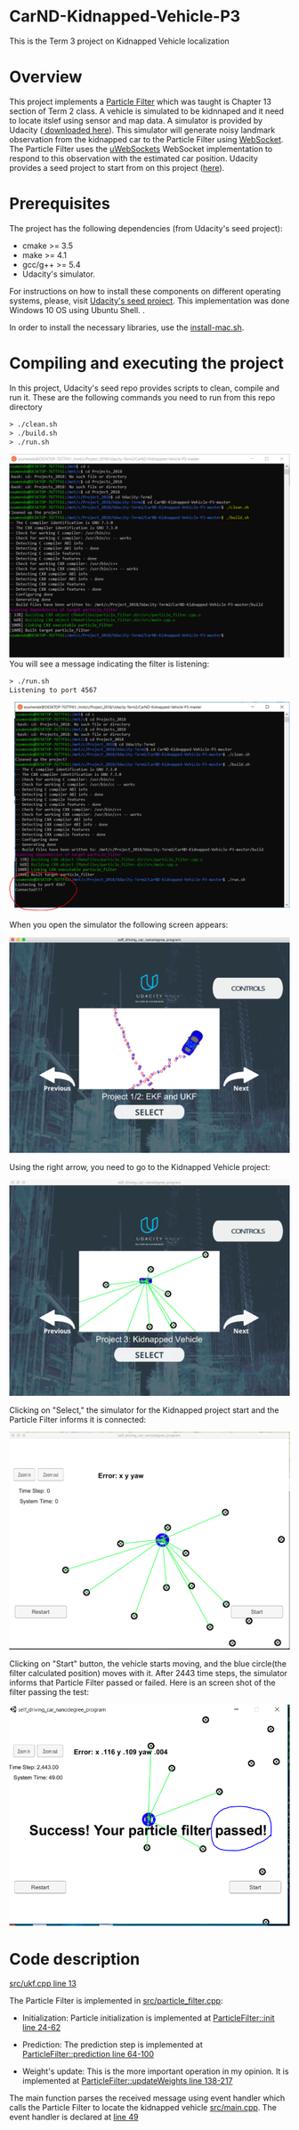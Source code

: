 # CarND-Kidnapped-Vehicle-P3
This is the Term 3 project on Kidnapped Vehicle localization

# Overview

This project implements a [Particle Filter](https://bit.ly/2A8MHpJ) which was taught is Chapter 13 section of Term 2 class. A vehicle is simulated to be kidnnaped and it need to locate itslef using sensor and map data. A simulator is provided by Udacity ([ downloaded here](https://github.com/udacity/self-driving-car-sim/releases)). This simulator will generate noisy landmark observation from the kidnapped car to the Particle Filter using [WebSocket](https://en.wikipedia.org/wiki/WebSocket). The Particle Filter uses the [uWebSockets](https://github.com/uNetworking/uWebSockets) WebSocket implementation to respond to this observation with the estimated car position. Udacity provides a seed project to start from on this project ([here](https://github.com/udacity/CarND-Kidnapped-Vehicle-Project)).

# Prerequisites

The project has the following dependencies (from Udacity's seed project):

- cmake >= 3.5
- make >= 4.1
- gcc/g++ >= 5.4
- Udacity's simulator.

For instructions on how to install these components on different operating systems, please, visit [Udacity's seed project](https://github.com/udacity/CarND-Kidnapped-Vehicle-Project). This implementation was done Windows 10 OS using Ubuntu Shell. .


In order to install the necessary libraries, use the [install-mac.sh](./install-mac.sh).

# Compiling and executing the project

In this project, Udacity's seed repo provides scripts to clean, compile and run it. These are the following commands you need to run from this repo directory

```
> ./clean.sh
> ./build.sh
> ./run.sh
```
![See Screenshot](./images/ubuntu_shell.PNG)
You will see a message indicating the filter is listening:

```
> ./run.sh
Listening to port 4567

```
![See Screenshot](./images/ubuntu_shell_connected.PNG)

When you open the simulator the following screen appears:

![Simulator first screen](images/simulator_first_screen.png)

Using the right arrow, you need to go to the Kidnapped Vehicle project:

![Simulator Kidnapped Vehicle project](images/simulator_kidnapped_vehicle_project.png)

Clicking on "Select," the simulator for the Kidnapped project start and the Particle Filter informs it is connected:

![Simulator Kidnapped Vehicle project first screen](images/simulator_kidnapped_vehicle_first_screen.png)

Clicking on "Start" button, the vehicle starts moving, and the blue circle(the filter calculated position) moves with it. After 2443 time steps, the simulator informs that Particle Filter passed or failed. Here is an screen shot of the filter passing the test:

 ![Simulator Kidnapped Vehicle Passed](./images/simulator_final_state.png)

# Code description

[src/ukf.cpp line 13](./src/ukf.cpp#L13)

The Particle Filter is implemented in [src/particle_filter.cpp](./src/particle_filter.cpp):

- Initialization: Particle initialization is implemented at [ParticleFilter::init line 24-62](./src/particle_filter.cpp#L24) 

- Prediction: The prediction step is implemented at [ParticleFilter::prediction line 64-100](./src/particle_filter.cpp#L64) 

- Weight's update: This is the more important operation in my opinion. It is implemented at [ParticleFilter::updateWeights line 138-217](./src/particle_filter.cpp#L64) 

The main function parses the received message  using event handler which  calls the Particle Filter to locate the kidnapped vehicle [src/main.cpp](./src/main.cpp). The event handler is declared at [line 49](./src/main.cpp#L49) 
